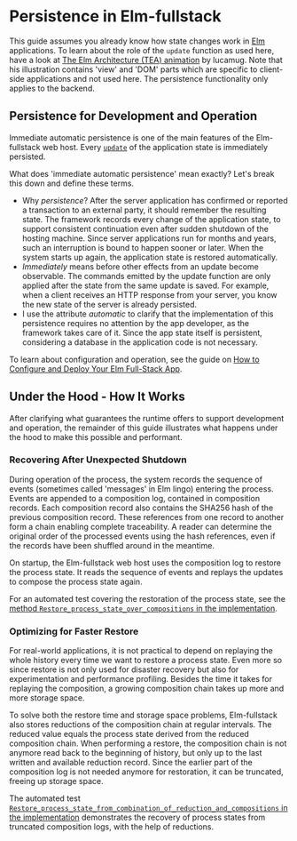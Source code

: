 # Persistence in Elm-fullstack

This guide assumes you already know how state changes work in [Elm](https://elm-lang.org) applications. To learn about the role of the `update` function as used here, have a look at [The Elm Architecture (TEA) animation](https://medium.com/@l.mugnaini/the-elm-architecture-tea-animation-3efc555e8faf) by lucamug. Note that his illustration contains 'view' and 'DOM' parts which are specific to client-side applications and not used here. The persistence functionality only applies to the backend.

## Persistence for Development and Operation

Immediate automatic persistence is one of the main features of the Elm-fullstack web host. Every [`update`](http://toreto.re/tea/) of the application state is immediately persisted.

What does 'immediate automatic persistence' mean exactly? Let's break this down and define these terms.
+ Why *persistence*? After the server application has confirmed or reported a transaction to an external party, it should remember the resulting state. The framework records every change of the application state, to support consistent continuation even after sudden shutdown of the hosting machine. Since server applications run for months and years, such an interruption is bound to happen sooner or later. When the system starts up again, the application state is restored automatically.
+ *Immediately* means before other effects from an update become observable. The commands emitted by the update function are only applied after the state from the same update is saved. For example, when a client receives an HTTP response from your server, you know the new state of the server is already persisted.
+ I use the attribute *automatic* to clarify that the implementation of this persistence requires no attention by the app developer, as the framework takes care of it. Since the app state itself is persistent, considering a database in the application code is not necessary.

To learn about configuration and operation, see the guide on [How to Configure and Deploy Your Elm Full-Stack App](./how-to-configure-and-deploy-your-elm-full-stack-app.md).

## Under the Hood - How It Works

After clarifying what guarantees the runtime offers to support development and operation, the remainder of this guide illustrates what happens under the hood to make this possible and performant.

### Recovering After Unexpected Shutdown

During operation of the process, the system records the sequence of events (sometimes called 'messages' in Elm lingo) entering the process. Events are appended to a composition log, contained in composition records. Each composition record also contains the SHA256 hash of the previous composition record. These references from one record to another form a chain enabling complete traceability. A reader can determine the original order of the processed events using the hash references, even if the records have been shuffled around in the meantime.

On startup, the Elm-fullstack web host uses the composition log to restore the process state. It reads the sequence of events and replays the updates to compose the process state again.

For an automated test covering the restoration of the process state, see the [method `Restore_process_state_over_compositions` in the implementation](https://github.com/Viir/Kalmit/blob/512bea42674f6d214745c73af8d20c52bca096f6/implement/PersistentProcess/PersistentProcess.Test/TestPersistentProcess.cs#L111-L153).

### Optimizing for Faster Restore

For real-world applications, it is not practical to depend on replaying the whole history every time we want to restore a process state. Even more so since restore is not only used for disaster recovery but also for experimentation and performance profiling.
Besides the time it takes for replaying the composition, a growing composition chain takes up more and more storage space.

To solve both the restore time and storage space problems, Elm-fullstack also stores reductions of the composition chain at regular intervals. The reduced value equals the process state derived from the reduced composition chain. When performing a restore, the composition chain is not anymore read back to the beginning of history, but only up to the last written and available reduction record. Since the earlier part of the composition log is not needed anymore for restoration, it can be truncated, freeing up storage space.

The automated test [`Restore_process_state_from_combination_of_reduction_and_compositions` in the implementation](https://github.com/Viir/Kalmit/blob/512bea42674f6d214745c73af8d20c52bca096f6/implement/PersistentProcess/PersistentProcess.Test/TestPersistentProcess.cs#L155-L220) demonstrates the recovery of process states from truncated composition logs, with the help of reductions.
